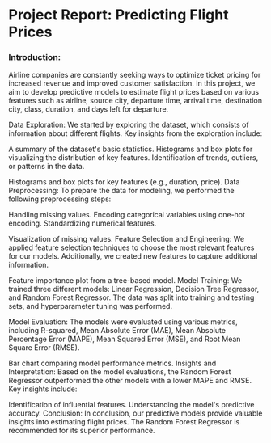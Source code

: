 <h1>Project Report: Predicting Flight Prices</h1>
<h3>Introduction:</h3>
Airline companies are constantly seeking ways to optimize ticket pricing for increased revenue and improved customer satisfaction. In this project, we aim to develop predictive models to estimate flight prices based on various features such as airline, source city, departure time, arrival time, destination city, class, duration, and days left for departure.

Data Exploration:
We started by exploring the dataset, which consists of information about different flights. Key insights from the exploration include:

A summary of the dataset's basic statistics.
Histograms and box plots for visualizing the distribution of key features.
Identification of trends, outliers, or patterns in the data.


Histograms and box plots for key features (e.g., duration, price).
Data Preprocessing:
To prepare the data for modeling, we performed the following preprocessing steps:

Handling missing values.
Encoding categorical variables using one-hot encoding.
Standardizing numerical features.


Visualization of missing values.
Feature Selection and Engineering:
We applied feature selection techniques to choose the most relevant features for our models. Additionally, we created new features to capture additional information.


Feature importance plot from a tree-based model.
Model Training:
We trained three different models: Linear Regression, Decision Tree Regressor, and Random Forest Regressor. The data was split into training and testing sets, and hyperparameter tuning was performed.

Model Evaluation:
The models were evaluated using various metrics, including R-squared, Mean Absolute Error (MAE), Mean Absolute Percentage Error (MAPE), Mean Squared Error (MSE), and Root Mean Square Error (RMSE).

Bar chart comparing model performance metrics.
Insights and Interpretation:
Based on the model evaluations, the Random Forest Regressor outperformed the other models with a lower MAPE and RMSE. Key insights include:

Identification of influential features.
Understanding the model's predictive accuracy.
Conclusion:
In conclusion, our predictive models provide valuable insights into estimating flight prices. The Random Forest Regressor is recommended for its superior performance.
